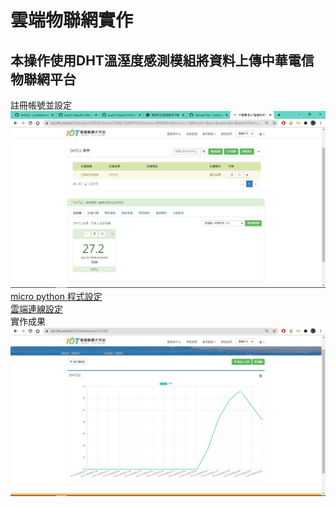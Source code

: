 # 雲端物聯網實作
## 本操作使用DHT溫溼度感測模組將資料上傳中華電信物聯網平台  
註冊帳號並設定  
![image](https://github.com/YooYooo/image/blob/main/%E9%9B%B2%E7%AB%AF%E9%A0%81%E9%9D%A2%E8%A8%AD%E5%AE%9A.jpg?raw=true)   
[micro python 程式設定](https://github.com/YooYooo/image/blob/main/Lab-MQTT-DHT.py)  
[雲端連線設定](https://github.com/YooYooo/image/blob/main/CHT-iotmqtt.py)  
實作成果  
![實作成果](https://github.com/YooYooo/image/blob/main/0125%E6%8A%98%E7%B7%9A%E5%9C%96.png?raw=true)
